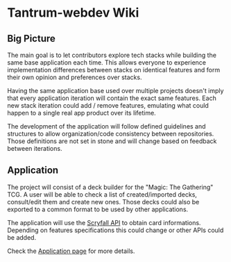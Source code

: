 # Tantrum-webdev Wiki

## Big Picture

The main goal is to let contributors explore tech stacks while building the same base application each time. This allows everyone to experience implementation differences between stacks on identical features and form their own opinion and preferences over stacks.

Having the same application base used over multiple projects doesn't imply that every application iteration will contain the exact same features. Each new stack iteration could add / remove features, emulating what could happen to a single real app product over its lifetime.

The development of the application will follow defined guidelines and structures to allow organization/code consistency between repositories. Those definitions are not set in stone and will change based on feedback between iterations.

## Application

The project will consist of a deck builder for the "Magic: The Gathering" TCG. A user will be able to check a list of created/imported decks, consult/edit them and create new ones. Those decks could also be exported to a common format to be used by other applications.

The application will use the [Scryfall API](https://scryfall.com/docs/api) to obtain card informations. Depending on features specifications this could change or other APIs could be added.

Check the [Application page](application.md) for more details.

